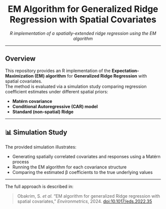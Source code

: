 <h1 align="center">EM Algorithm for Generalized Ridge Regression with Spatial Covariates</h1>

<p align="center">
  <em>R implementation of a spatially-extended ridge regression using the EM algorithm</em>
</p>

---

<h2> Overview</h2>

This repository provides an R implementation of the <strong>Expectation-Maximization (EM) algorithm</strong> for <strong>Generalized Ridge Regression</strong> with spatial covariates.  
The method is evaluated via a simulation study comparing regression coefficient estimates under different spatial priors:

<ul>
  <li><strong>Matérn covariance</strong></li>
  <li><strong>Conditional Autoregressive (CAR) model</strong></li>
  <li><strong>Standard (non-spatial) Ridge</strong></li>
</ul>

---

<h2>📊 Simulation Study</h2>

The provided simulation illustrates:
<ul>
  <li>Generating spatially correlated covariates and responses using a Matérn process</li>
  <li>Running the EM algorithm for each covariance structure</li>
  <li>Comparing the estimated β coefficients to the true underlying values</li>
</ul>

---
The full approach is described in:
</p>

<blockquote>
  <p>
    Obakrim, S. <em>et&nbsp;al.</em> “EM algorithm for generalized Ridge regression with spatial covariates,”
    <em>Environmetrics</em>, 2024.
    <a href="https://doi.org/10.1002/env.2871">doi:10.1017/eds.2022.35</a>
  </p>
</blockquote>
